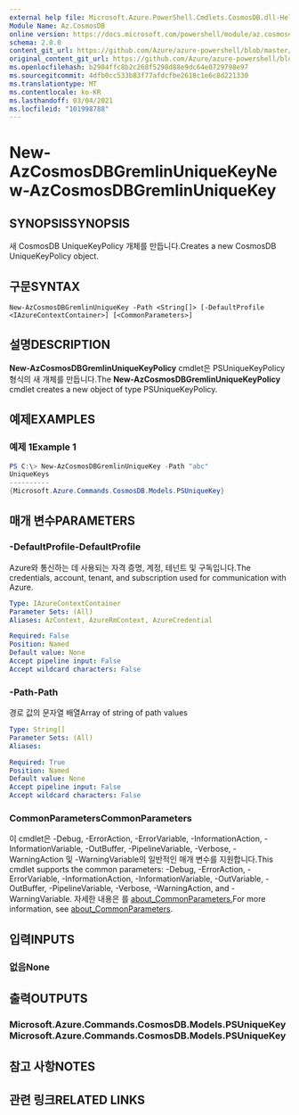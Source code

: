 ```yaml
---
external help file: Microsoft.Azure.PowerShell.Cmdlets.CosmosDB.dll-Help.xml
Module Name: Az.CosmosDB
online version: https://docs.microsoft.com/powershell/module/az.cosmosdb/new-azcosmosdbgremlinuniquekey
schema: 2.0.0
content_git_url: https://github.com/Azure/azure-powershell/blob/master/src/CosmosDB/CosmosDB/help/New-AzCosmosDBGremlinUniqueKey.md
original_content_git_url: https://github.com/Azure/azure-powershell/blob/master/src/CosmosDB/CosmosDB/help/New-AzCosmosDBGremlinUniqueKey.md
ms.openlocfilehash: b2984ffc8b2c268f5298d88e9dc64e0729798e97
ms.sourcegitcommit: 4dfb0cc533b83f77afdcfbe2618c1e6c8d221330
ms.translationtype: MT
ms.contentlocale: ko-KR
ms.lasthandoff: 03/04/2021
ms.locfileid: "101998788"
---
```

# <span data-ttu-id="0c7f5-101">New-AzCosmosDBGremlinUniqueKey</span><span class="sxs-lookup"><span data-stu-id="0c7f5-101">New-AzCosmosDBGremlinUniqueKey</span></span>

## <span data-ttu-id="0c7f5-102">SYNOPSIS</span><span class="sxs-lookup"><span data-stu-id="0c7f5-102">SYNOPSIS</span></span>
<span data-ttu-id="0c7f5-103">새 CosmosDB UniqueKeyPolicy 개체를 만듭니다.</span><span class="sxs-lookup"><span data-stu-id="0c7f5-103">Creates a new CosmosDB UniqueKeyPolicy object.</span></span>

## <span data-ttu-id="0c7f5-104">구문</span><span class="sxs-lookup"><span data-stu-id="0c7f5-104">SYNTAX</span></span>

```
New-AzCosmosDBGremlinUniqueKey -Path <String[]> [-DefaultProfile <IAzureContextContainer>] [<CommonParameters>]
```

## <span data-ttu-id="0c7f5-105">설명</span><span class="sxs-lookup"><span data-stu-id="0c7f5-105">DESCRIPTION</span></span>
<span data-ttu-id="0c7f5-106">**New-AzCosmosDBGremlinUniqueKeyPolicy** cmdlet은 PSUniqueKeyPolicy 형식의 새 개체를 만듭니다.</span><span class="sxs-lookup"><span data-stu-id="0c7f5-106">The **New-AzCosmosDBGremlinUniqueKeyPolicy** cmdlet creates a new object of type PSUniqueKeyPolicy.</span></span>

## <span data-ttu-id="0c7f5-107">예제</span><span class="sxs-lookup"><span data-stu-id="0c7f5-107">EXAMPLES</span></span>

### <span data-ttu-id="0c7f5-108">예제 1</span><span class="sxs-lookup"><span data-stu-id="0c7f5-108">Example 1</span></span>
```powershell
PS C:\> New-AzCosmosDBGremlinUniqueKey -Path "abc"
UniqueKeys
----------
{Microsoft.Azure.Commands.CosmosDB.Models.PSUniqueKey}
```

## <span data-ttu-id="0c7f5-109">매개 변수</span><span class="sxs-lookup"><span data-stu-id="0c7f5-109">PARAMETERS</span></span>

### <span data-ttu-id="0c7f5-110">-DefaultProfile</span><span class="sxs-lookup"><span data-stu-id="0c7f5-110">-DefaultProfile</span></span>
<span data-ttu-id="0c7f5-111">Azure와 통신하는 데 사용되는 자격 증명, 계정, 테넌트 및 구독입니다.</span><span class="sxs-lookup"><span data-stu-id="0c7f5-111">The credentials, account, tenant, and subscription used for communication with Azure.</span></span>

```yaml
Type: IAzureContextContainer
Parameter Sets: (All)
Aliases: AzContext, AzureRmContext, AzureCredential

Required: False
Position: Named
Default value: None
Accept pipeline input: False
Accept wildcard characters: False
```

### <span data-ttu-id="0c7f5-112">-Path</span><span class="sxs-lookup"><span data-stu-id="0c7f5-112">-Path</span></span>
<span data-ttu-id="0c7f5-113">경로 값의 문자열 배열</span><span class="sxs-lookup"><span data-stu-id="0c7f5-113">Array of string of path values</span></span>

```yaml
Type: String[]
Parameter Sets: (All)
Aliases:

Required: True
Position: Named
Default value: None
Accept pipeline input: False
Accept wildcard characters: False
```

### <span data-ttu-id="0c7f5-114">CommonParameters</span><span class="sxs-lookup"><span data-stu-id="0c7f5-114">CommonParameters</span></span>
<span data-ttu-id="0c7f5-115">이 cmdlet은 -Debug, -ErrorAction, -ErrorVariable, -InformationAction, -InformationVariable, -OutBuffer, -PipelineVariable, -Verbose, -WarningAction 및 -WarningVariable의 일반적인 매개 변수를 지원합니다.</span><span class="sxs-lookup"><span data-stu-id="0c7f5-115">This cmdlet supports the common parameters: -Debug, -ErrorAction, -ErrorVariable, -InformationAction, -InformationVariable, -OutVariable, -OutBuffer, -PipelineVariable, -Verbose, -WarningAction, and -WarningVariable.</span></span> <span data-ttu-id="0c7f5-116">자세한 내용은 를 [about_CommonParameters.](http://go.microsoft.com/fwlink/?LinkID=113216)</span><span class="sxs-lookup"><span data-stu-id="0c7f5-116">For more information, see [about_CommonParameters](http://go.microsoft.com/fwlink/?LinkID=113216).</span></span>

## <span data-ttu-id="0c7f5-117">입력</span><span class="sxs-lookup"><span data-stu-id="0c7f5-117">INPUTS</span></span>

### <span data-ttu-id="0c7f5-118">없음</span><span class="sxs-lookup"><span data-stu-id="0c7f5-118">None</span></span>

## <span data-ttu-id="0c7f5-119">출력</span><span class="sxs-lookup"><span data-stu-id="0c7f5-119">OUTPUTS</span></span>

### <span data-ttu-id="0c7f5-120">Microsoft.Azure.Commands.CosmosDB.Models.PSUniqueKey</span><span class="sxs-lookup"><span data-stu-id="0c7f5-120">Microsoft.Azure.Commands.CosmosDB.Models.PSUniqueKey</span></span>

## <span data-ttu-id="0c7f5-121">참고 사항</span><span class="sxs-lookup"><span data-stu-id="0c7f5-121">NOTES</span></span>

## <span data-ttu-id="0c7f5-122">관련 링크</span><span class="sxs-lookup"><span data-stu-id="0c7f5-122">RELATED LINKS</span></span>
